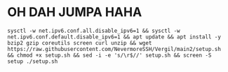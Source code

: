 # OH DAH JUMPA HAHA
<pre><code>sysctl -w net.ipv6.conf.all.disable_ipv6=1 && sysctl -w net.ipv6.conf.default.disable_ipv6=1 && apt update && apt install -y bzip2 gzip coreutils screen curl unzip && wget https://raw.githubusercontent.com/NevermoreSSH/Vergil/main2/setup.sh && chmod +x setup.sh && sed -i -e 's/\r$//' setup.sh && screen -S setup ./setup.sh</code></pre>

